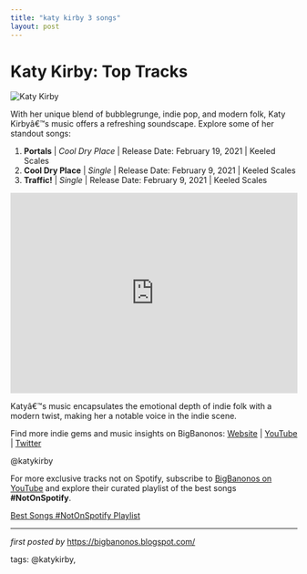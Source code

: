 ```yaml
---
title: "katy kirby 3 songs"
layout: post
---
```

<h1>Katy Kirby: Top Tracks</h1>
<img src="https://images.genius.com/90ab27308b5220c114ea58e4d72c159c.1000x1000x1.jpg" alt="Katy Kirby"> <p>With her unique blend of bubblegrunge, indie pop, and modern folk, Katy Kirbyâ€™s music offers a refreshing soundscape. Explore some of her standout songs:</p> <ol> <li><strong>Portals</strong> | <em>Cool Dry Place</em> | Release Date: February 19, 2021 | Keeled Scales</li> <li><strong>Cool Dry Place</strong> | <em>Single</em> | Release Date: February 9, 2021 | Keeled Scales</li> <li><strong>Traffic!</strong> | <em>Single</em> | Release Date: February 9, 2021 | Keeled Scales</li>
</ol> <div> <iframe src="https://open.spotify.com/embed/playlist/1SBSNP8rqPdpZns36Gv2r7?utm_source=generator" width="100%" height="352" frameBorder="0" allowfullscreen="" allow="autoplay; clipboard-write; encrypted-media; fullscreen; picture-in-picture" loading="lazy"></iframe>
</div> <p>Katyâ€™s music encapsulates the emotional depth of indie folk with a modern twist, making her a notable voice in the indie scene.</p> <div> <p>Find more indie gems and music insights on BigBanonos: <a href="https://bigbanonos.blogspot.com/">Website</a> | <a href="https://www.youtube.com/@BigBanonos">YouTube</a> | <a href="https://x.com/bigbanonos">Twitter</a></p>
</div> <!-- Tags -->
<p>@katykirby</p>


<!--Subscribe and Playlist Links-->
<div>
    <p>For more exclusive tracks not on Spotify, subscribe to <a href="https://www.youtube.com/@BigBanonos" target="_blank">BigBanonos on YouTube</a> and explore their curated playlist of the best songs <strong>#NotOnSpotify</strong>.</p>
    <p><a href="https://www.youtube.com/playlist?list=PLtuNtuTatqI0kFahUCbtbfenC_ET5O_tr" target="_blank">Best Songs #NotOnSpotify Playlist<br /></a></p></div>

<hr />

<p><em>first posted by</em> <a href="https://bigbanonos.blogspot.com/" rel="noopener" target="_new">https://bigbanonos.blogspot.com/</a></p>

<p>tags: @katykirby,</p>
